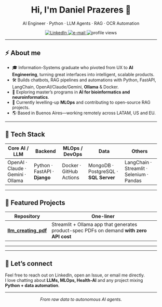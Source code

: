 <!-- GitHub Profile README – danielprazeres -->
<h1 align="center">Hi, I'm Daniel Prazeres 👋</h1>
<p align="center">
  AI Engineer · Python · LLM Agents · RAG · OCR Automation
</p>

<p align="center">
  <a href="https://www.linkedin.com/in/danielmprazeres">
    <img src="https://img.shields.io/badge/LinkedIn-danielmprazeres-blue?logo=linkedin" alt="LinkedIn">
  </a>
  <a href="mailto:contato@danielprazeres.com">
    <img src="https://img.shields.io/badge/e--mail-contato%40danielprazeres.com-darkred" alt="e-mail">
  </a>
  <img src="https://komarev.com/ghpvc/?username=danielprazeres&color=blue" alt="profile views">
</p>

---

## ⚡ About me
- 🎓 Information-Systems graduate who pivoted from UX to **AI Engineering**, turning great interfaces into intelligent, scalable products.  
- 🛠 Builds chatbots, RAG pipelines and automations with Python, FastAPI, LangChain, OpenAI/Claude/Gemini, **Ollama** & Docker.  
- 🔬 Exploring master’s programs in **AI for bioinformatics and neuroinformatics**.  
- 🌱 Currently levelling-up **MLOps** and contributing to open-source RAG projects.  
- 🌎 Based in Buenos Aires—working remotely across LATAM, US and EU.

---

## 🧰 Tech Stack

| Core AI / LLM | Backend | MLOps / DevOps | Data | Others |
|---------------|---------|----------------|------|--------|
| OpenAI · Claude · Gemini · Ollama | Python · FastAPI · **Django** | Docker · GitHub Actions | MongoDB · PostgreSQL · **SQL Server** | LangChain · Streamlit · Selenium · Pandas |

---

## 📌 Featured Projects

| Repository | One-liner |
|------------|-----------|
| **[llm_creating_pdf](https://github.com/danielprazeres/llm_creating_pdf)** | Streamlit + Ollama app that generates product-spec PDFs on demand **with zero API cost** |
<!--
| **[invoice-extraction-rag](https://github.com/danielprazeres/invoice-extraction-rag)** | PaddleOCR + LangChain RAG pipeline for reliable invoice-data extraction |
| **[predict-infra-demo](https://github.com/danielprazeres/predict-infra-demo)** | Synthetic-data demo predicting server incidents (Zabbix → Prophet) |

> **Want a live demo?** Check the PDF generator on Streamlit Cloud or ping me for a deep-dive into the support-dashboards project.
-->
---
<!--
## ✒️ Blog / Talks
- *How to measure confidence in document extraction with RAG* — Medium (coming soon)  
- *From UX to AI Engineering in 18 months* — Lightning talk @ PyData Buenos Aires
-->

---

## 🤝 Let’s connect
Feel free to reach out on LinkedIn, open an Issue, or email me directly.  
I love chatting about **LLMs, MLOps, Health-AI** and any project mixing **Python + data automation**.

---

<p align="center"><em>From raw data to autonomous AI agents.</em></p>
